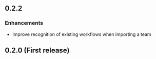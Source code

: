 ## 0.2.2

### Enhancements
* Improve recognition of existing workflows when importing a team

## 0.2.0 (First release)
